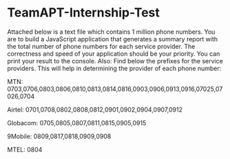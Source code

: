 # TeamAPT-Internship-Test
Attached below is a text file which contains 1 million phone numbers.
You are to build a JavaScript application that generates a summary report with the total number of phone numbers for each service provider. The correctness and speed of your application should be your priority. You can print your result to the console.
Also:
Find below the prefixes for the service providers.
This will help in determining the provider of each phone number:

MTN: 0703,0706,0803,0806,0810,0813,0814,0816,0903,0906,0913,0916,07025,07026,0704

Airtel: 0701,0708,0802,0808,0812,0901,0902,0904,0907,0912

Globacom: 0705,0805,0807,0811,0815,0905,0915

9Mobile: 0809,0817,0818,0909,0908

MTEL: 0804
